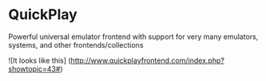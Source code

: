 QuickPlay
=========

Powerful universal emulator frontend with support for very many emulators, systems, and other frontends/collections

![It looks like this] (http://www.quickplayfrontend.com/index.php?showtopic=43#)

